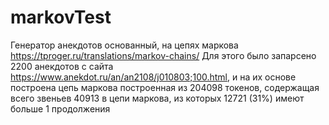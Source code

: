 # markovTest
Генератор анекдотов основанный, на цепях маркова https://tproger.ru/translations/markov-chains/
Для этого было запарсено 2200 анекдотов с сайта https://www.anekdot.ru/an/an2108/j010803;100.html, и на их основе построена цепь маркова построенная из 204098 токенов,
содержащая всего звеньев 40913 в цепи маркова, из которых 12721 (31%) имеют больше 1 продолжения

